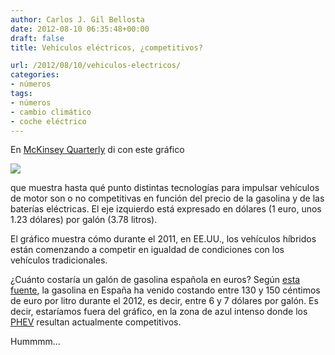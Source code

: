 ```yaml
---
author: Carlos J. Gil Bellosta
date: 2012-08-10 06:35:48+00:00
draft: false
title: Vehículos eléctricos, ¿competitivos?

url: /2012/08/10/vehiculos-electricos/
categories:
- números
tags:
- números
- cambio climático
- coche eléctrico
---
```


En [McKinsey Quarterly](http://www.mckinseyquarterly.com/Energy_Resources_Materials/Electric_Power/Battery_technology_charges_ahead_2997) di con este gráfico

[![](/wp-uploads/2012/08/electrico_vs_gasolina.png#center)
](/wp-uploads/2012/08/electrico_vs_gasolina.png#center)

que muestra hasta qué punto distintas tecnologías para impulsar vehículos de motor son o no competitivas en función del precio de la gasolina y de las baterías eléctricas. El eje izquierdo está expresado en dólares (1 euro, unos 1.23 dólares) por galón (3.78 litros).

El gráfico muestra cómo durante el 2011, en EE.UU., los vehículos híbridos están comenzando a competir en igualdad de condiciones con los vehículos tradicionales.

¿Cuánto costaría un galón de gasolina española en euros? Según [esta fuente](http://www.cores.es/pdf/behActual/beh7.pdf), la gasolina en España ha venido costando entre 130 y 150 céntimos de euro por litro durante el 2012, es decir, entre 6 y 7 dólares por galón. Es decir, estaríamos fuera del gráfico, en la zona de azul intenso donde los [PHEV](http://es.wikipedia.org/wiki/Veh%C3%ADculo_h%C3%ADbrido_el%C3%A9ctrico_enchufable) resultan actualmente competitivos.

Hummmm...




